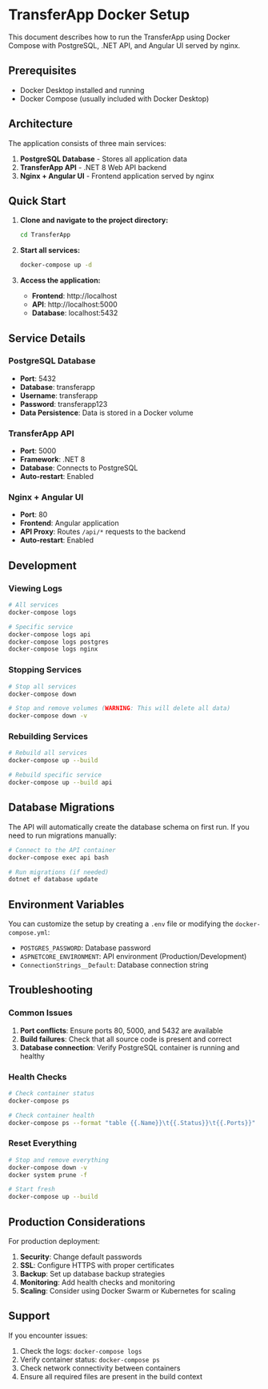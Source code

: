 # TransferApp Docker Setup

This document describes how to run the TransferApp using Docker Compose with PostgreSQL, .NET API, and Angular UI served by nginx.

## Prerequisites

- Docker Desktop installed and running
- Docker Compose (usually included with Docker Desktop)

## Architecture

The application consists of three main services:

1. **PostgreSQL Database** - Stores all application data
2. **TransferApp API** - .NET 8 Web API backend
3. **Nginx + Angular UI** - Frontend application served by nginx

## Quick Start

1. **Clone and navigate to the project directory:**
   ```bash
   cd TransferApp
   ```

2. **Start all services:**
   ```bash
   docker-compose up -d
   ```

3. **Access the application:**
   - **Frontend**: http://localhost
   - **API**: http://localhost:5000
   - **Database**: localhost:5432

## Service Details

### PostgreSQL Database
- **Port**: 5432
- **Database**: transferapp
- **Username**: transferapp
- **Password**: transferapp123
- **Data Persistence**: Data is stored in a Docker volume

### TransferApp API
- **Port**: 5000
- **Framework**: .NET 8
- **Database**: Connects to PostgreSQL
- **Auto-restart**: Enabled

### Nginx + Angular UI
- **Port**: 80
- **Frontend**: Angular application
- **API Proxy**: Routes `/api/*` requests to the backend
- **Auto-restart**: Enabled

## Development

### Viewing Logs
```bash
# All services
docker-compose logs

# Specific service
docker-compose logs api
docker-compose logs postgres
docker-compose logs nginx
```

### Stopping Services
```bash
# Stop all services
docker-compose down

# Stop and remove volumes (WARNING: This will delete all data)
docker-compose down -v
```

### Rebuilding Services
```bash
# Rebuild all services
docker-compose up --build

# Rebuild specific service
docker-compose up --build api
```

## Database Migrations

The API will automatically create the database schema on first run. If you need to run migrations manually:

```bash
# Connect to the API container
docker-compose exec api bash

# Run migrations (if needed)
dotnet ef database update
```

## Environment Variables

You can customize the setup by creating a `.env` file or modifying the `docker-compose.yml`:

- `POSTGRES_PASSWORD`: Database password
- `ASPNETCORE_ENVIRONMENT`: API environment (Production/Development)
- `ConnectionStrings__Default`: Database connection string

## Troubleshooting

### Common Issues

1. **Port conflicts**: Ensure ports 80, 5000, and 5432 are available
2. **Build failures**: Check that all source code is present and correct
3. **Database connection**: Verify PostgreSQL container is running and healthy

### Health Checks

```bash
# Check container status
docker-compose ps

# Check container health
docker-compose ps --format "table {{.Name}}\t{{.Status}}\t{{.Ports}}"
```

### Reset Everything

```bash
# Stop and remove everything
docker-compose down -v
docker system prune -f

# Start fresh
docker-compose up --build
```

## Production Considerations

For production deployment:

1. **Security**: Change default passwords
2. **SSL**: Configure HTTPS with proper certificates
3. **Backup**: Set up database backup strategies
4. **Monitoring**: Add health checks and monitoring
5. **Scaling**: Consider using Docker Swarm or Kubernetes for scaling

## Support

If you encounter issues:

1. Check the logs: `docker-compose logs`
2. Verify container status: `docker-compose ps`
3. Check network connectivity between containers
4. Ensure all required files are present in the build context


